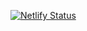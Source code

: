 [![Netlify Status](https://api.netlify.com/api/v1/badges/8e3021e7-5723-4cb6-8d26-3a9c4d158491/deploy-status)](https://app.netlify.com/sites/doesangueguariba/deploys)
